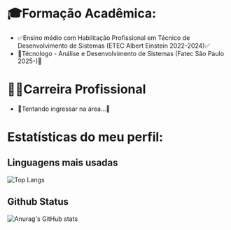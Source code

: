 # 🎓Formação Acadêmica:
- ✅Ensino médio com Habilitação Profissional em Técnico de Desenvolvimento de Sistemas (ETEC Albert Einstein 2022-2024)✅
- 📖Técnologo - Análise e Desenvolvimento de Sistemas (Fatec São Paulo 2025-)📖

# 👩‍💻Carreira Profissional
- 🔎Tentando ingressar na área...🔎

# Estatísticas do meu perfil:

## Linguagens mais usadas
![Top Langs](https://github-readme-stats.vercel.app/api/top-langs/?username=Nicagab&locale=pt-br&layout=compact)

## Github Status
![Anurag's GitHub stats](https://github-readme-stats.vercel.app/api?username=Nicagab&show_icons=true&theme=tokyonight&locale=pt-br&count_private=true&include_all_commits=true)
